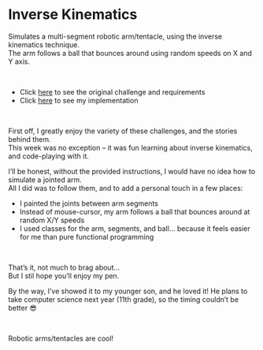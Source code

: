 # Inverse Kinematics

Simulates a multi-segment robotic arm/tentacle, using the inverse kinematics technique.  
The arm follows a ball that bounces around using random speeds on X and Y axis.

<br>

- Click [here](https://claudiu-codreanu.github.io/inverse-kinematics/challenge.html) to see the original challenge and requirements
- Click [here](https://claudiu-codreanu.github.io/inverse-kinematics/main.html) to see my implementation

<br>

First off, I greatly enjoy the variety of these challenges, and the stories behind them.  
This week was no exception – it was fun learning about inverse kinematics, and code-playing with it.


I’ll be honest, without the provided instructions, I would have no idea how to simulate a jointed arm.  
All I did was to follow them, and to add a personal touch in a few places:


- I painted the joints between arm segments
- Instead of mouse-cursor, my arm follows a ball that bounces around at random X/Y speeds
- I used classes for the arm, segments, and ball… because it feels easier for me than pure functional programming

<br>

That’s it, not much to brag about…  
But I stil hope you’ll enjoy my pen.

By the way, I’ve showed it to my younger son, and he loved it!
He plans to take computer science next year (11th grade), so the timing couldn’t be better 😎

<br>

Robotic arms/tentacles are cool!